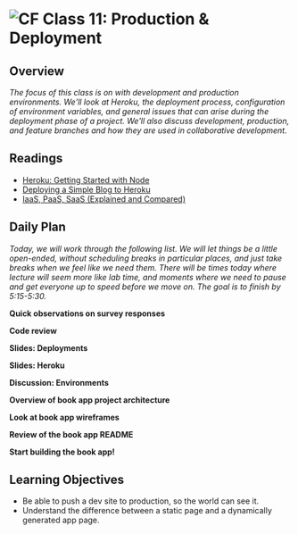 ![CF](https://i.imgur.com/7v5ASc8.png)  Class 11: Production & Deployment
=======
## Overview
<!-- Provide a general overview of the daily concepts and processes that will be covered in lectures and labs -->
*The focus of this class is on with development and production environments. We'll look at Heroku, the deployment process, configuration of environment variables, and general issues that can arise during the deployment phase of a project. We'll also discuss development, production, and feature branches and how they are used in collaborative development.*

## Readings
<!-- List of readings required for this content; readings being completed by the start of this lecture -->
- [Heroku: Getting Started with Node](https://devcenter.heroku.com/articles/getting-started-with-nodejs#introduction)
- [Deploying a Simple Blog to Heroku](https://howtonode.org/deploy-blog-to-heroku)
- [IaaS, PaaS, SaaS (Explained and Compared)](https://apprenda.com/library/paas/iaas-paas-saas-explained-compared/)

## Daily Plan
<!-- Below is a template. Please delete, change, update as you see fit... -->

*Today, we will work through the following list. We will let things be a little open-ended, without scheduling breaks in particular places, and just take breaks when we feel like we need them. There will be times today where lecture will seem more like lab time, and moments where we need to pause and get everyone up to speed before we move on. The goal is to finish by 5:15-5:30.*

**Quick observations on survey responses**

**Code review**

**Slides: Deployments**

**Slides: Heroku**

**Discussion: Environments**

**Overview of book app project architecture**

**Look at book app wireframes**

**Review of the book app README**

**Start building the book app!**

## Learning Objectives
<!--
ABCD:
  Audience: Program participants
  Behavior: Expected learning/behavior changes/results
  Condition:
    Circumstances that lead to change/result
    When change/result are expected to occur
  Degree: How much change occurs (%) for how many participants (#)
-->

- Be able to push a dev site to production, so the world can see it.
- Understand the difference between a static page and a dynamically generated app page.

